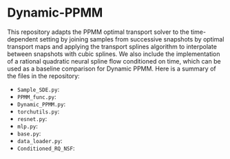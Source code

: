 # Dynamic-PPMM

This repository adapts the PPMM optimal transport solver to the time-dependent setting by joining samples from successive snapshots by optimal transport maps and applying the transport splines algorithm to interpolate between snapshots with cubic splines. We also include the implementation of a rational quadratic neural spline flow conditioned on time, which can be used as a baseline comparison for Dynamic PPMM. Here is a summary of the files in the repository:
- `Sample_SDE.py`:
- `PPMM_func.py`:
- `Dynamic_PPMM.py`:
- `torchutils.py`:
- `resnet.py`:
- `mlp.py`:
- `base.py`:
- `data_loader.py`:
- `Conditioned_RQ_NSF`:
